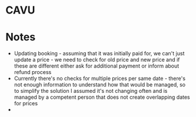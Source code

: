 # CAVU

# Notes
- Updating booking - assuming that it was initially paid for, we can't just update a price - we need to check for old price and new price and if these are different either ask for additional payment or inform about refund process
- Currently there's no checks for multiple prices per same date - there's not enough information to understand how that would be managed, so to simplify the solution I assumed it's not changing often and is managed by a competent person that does not create overlapping dates for prices
- 
~~~~